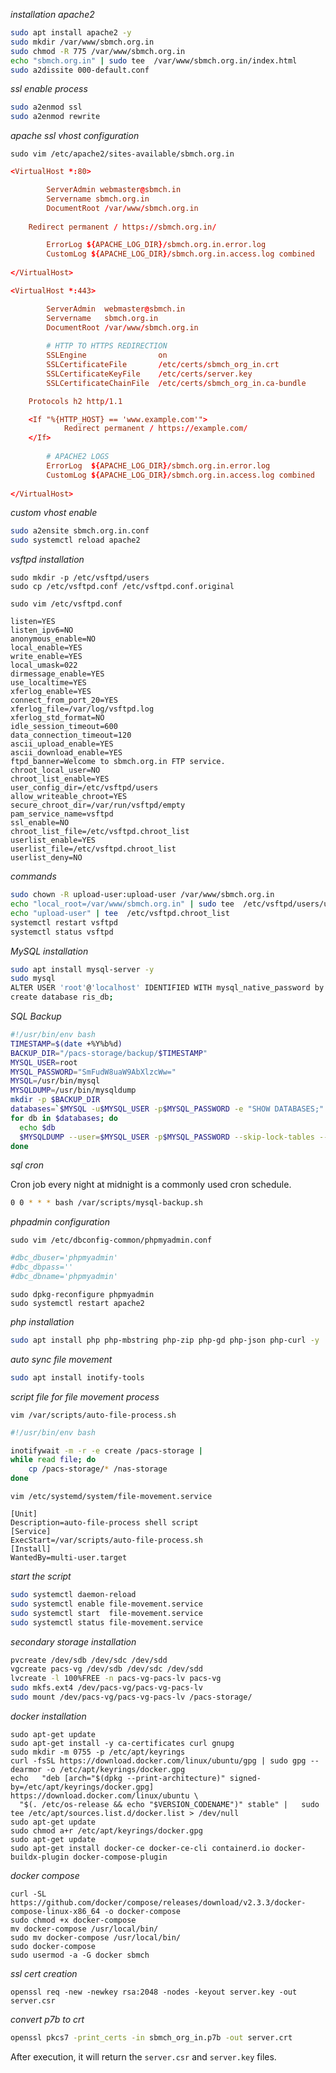 
_installation apache2_


```bash
sudo apt install apache2 -y
sudo mkdir /var/www/sbmch.org.in
sudo chmod -R 775 /var/www/sbmch.org.in
echo "sbmch.org.in" | sudo tee  /var/www/sbmch.org.in/index.html
sudo a2dissite 000-default.conf
```
_ssl enable process_

```bash
sudo a2enmod ssl
sudo a2enmod rewrite
```
_apache ssl vhost configuration_

`sudo vim /etc/apache2/sites-available/sbmch.org.in`

```conf
<VirtualHost *:80>

        ServerAdmin webmaster@sbmch.in
        Servername sbmch.org.in
        DocumentRoot /var/www/sbmch.org.in
        
	Redirect permanent / https://sbmch.org.in/

        ErrorLog ${APACHE_LOG_DIR}/sbmch.org.in.error.log
        CustomLog ${APACHE_LOG_DIR}/sbmch.org.in.access.log combined
        
</VirtualHost>

<VirtualHost *:443>

        ServerAdmin  webmaster@sbmch.in
        Servername   sbmch.org.in
        DocumentRoot /var/www/sbmch.org.in
        
        # HTTP TO HTTPS REDIRECTION
        SSLEngine                on
        SSLCertificateFile       /etc/certs/sbmch_org_in.crt
        SSLCertificateKeyFile    /etc/certs/server.key
        SSLCertificateChainFile  /etc/certs/sbmch_org_in.ca-bundle

  	Protocols h2 http/1.1

  	<If "%{HTTP_HOST} == 'www.example.com'">
    	    Redirect permanent / https://example.com/
  	</If>
        
        # APACHE2 LOGS
        ErrorLog  ${APACHE_LOG_DIR}/sbmch.org.in.error.log
        CustomLog ${APACHE_LOG_DIR}/sbmch.org.in.access.log combined
        
</VirtualHost>


```

_custom vhost enable_

```bash
sudo a2ensite sbmch.org.in.conf
sudo systemctl reload apache2
```

_vsftpd installation_

```service
sudo mkdir -p /etc/vsftpd/users
sudo cp /etc/vsftpd.conf /etc/vsftpd.conf.original
```

`sudo vim /etc/vsftpd.conf`

```service
listen=YES
listen_ipv6=NO
anonymous_enable=NO
local_enable=YES
write_enable=YES
local_umask=022
dirmessage_enable=YES
use_localtime=YES
xferlog_enable=YES
connect_from_port_20=YES
xferlog_file=/var/log/vsftpd.log
xferlog_std_format=NO
idle_session_timeout=600
data_connection_timeout=120
ascii_upload_enable=YES
ascii_download_enable=YES
ftpd_banner=Welcome to sbmch.org.in FTP service.
chroot_local_user=NO
chroot_list_enable=YES
user_config_dir=/etc/vsftpd/users
allow_writeable_chroot=YES
secure_chroot_dir=/var/run/vsftpd/empty
pam_service_name=vsftpd
ssl_enable=NO
chroot_list_file=/etc/vsftpd.chroot_list
userlist_enable=YES
userlist_file=/etc/vsftpd.chroot_list
userlist_deny=NO
```

_commands_

```bash
sudo chown -R upload-user:upload-user /var/www/sbmch.org.in
echo "local_root=/var/www/sbmch.org.in" | sudo tee  /etc/vsftpd/users/upload-user
echo "upload-user" | tee  /etc/vsftpd.chroot_list
systemctl restart vsftpd
systemctl status vsftpd
```

_MySQL installation_

```bash
sudo apt install mysql-server -y
sudo mysql
ALTER USER 'root'@'localhost' IDENTIFIED WITH mysql_native_password by 'SmFudW8uaW9AbXlzcWw=';
create database ris_db;
```

_SQL Backup_

```bash
#!/usr/bin/env bash
TIMESTAMP=$(date +%Y%b%d)
BACKUP_DIR="/pacs-storage/backup/$TIMESTAMP"
MYSQL_USER=root
MYSQL_PASSWORD="SmFudW8uaW9AbXlzcWw="
MYSQL=/usr/bin/mysql
MYSQLDUMP=/usr/bin/mysqldump
mkdir -p $BACKUP_DIR
databases=`$MYSQL -u$MYSQL_USER -p$MYSQL_PASSWORD -e "SHOW DATABASES;" | grep -Ev "(Database|information_schema|mysql|performance_schema)"`
for db in $databases; do
  echo $db
  $MYSQLDUMP --user=$MYSQL_USER -p$MYSQL_PASSWORD --skip-lock-tables --quick --single-transaction --databases $db | gzip > "$BACKUP_DIR/$db.gz"
done
```

_sql cron_

Cron job every night at midnight is a commonly used cron schedule.

```bash
0 0 * * * bash /var/scripts/mysql-backup.sh
```


_phpadmin configuration_

`sudo vim /etc/dbconfig-common/phpmyadmin.conf`

```conf
#dbc_dbuser='phpmyadmin'
#dbc_dbpass=''
#dbc_dbname='phpmyadmin'
```

```service
sudo dpkg-reconfigure phpmyadmin
sudo systemctl restart apache2
```

_php installation_

```bash
sudo apt install php php-mbstring php-zip php-gd php-json php-curl -y
```

_auto sync file movement_

```bash
sudo apt install inotify-tools
```

_script file for file movement process_

`vim /var/scripts/auto-file-process.sh`

```bash
#!/usr/bin/env bash

inotifywait -m -r -e create /pacs-storage |
while read file; do
    cp /pacs-storage/* /nas-storage
done
```

`vim /etc/systemd/system/file-movement.service`

```service
[Unit]
Description=auto-file-process shell script
[Service]
ExecStart=/var/scripts/auto-file-process.sh
[Install]
WantedBy=multi-user.target
```

_start the script_

```bash
sudo systemctl daemon-reload 
sudo systemctl enable file-movement.service
sudo systemctl start  file-movement.service
sudo systemctl status file-movement.service
```

_secondary storage installation_

```bash
pvcreate /dev/sdb /dev/sdc /dev/sdd
vgcreate pacs-vg /dev/sdb /dev/sdc /dev/sdd
lvcreate -l 100%FREE -n pacs-vg-pacs-lv pacs-vg
sudo mkfs.ext4 /dev/pacs-vg/pacs-vg-pacs-lv
sudo mount /dev/pacs-vg/pacs-vg-pacs-lv /pacs-storage/
```

_docker installation_

```service
sudo apt-get update
sudo apt-get install -y ca-certificates curl gnupg
sudo mkdir -m 0755 -p /etc/apt/keyrings
curl -fsSL https://download.docker.com/linux/ubuntu/gpg | sudo gpg --dearmor -o /etc/apt/keyrings/docker.gpg
echo   "deb [arch="$(dpkg --print-architecture)" signed-by=/etc/apt/keyrings/docker.gpg] https://download.docker.com/linux/ubuntu \
  "$(. /etc/os-release && echo "$VERSION_CODENAME")" stable" |   sudo tee /etc/apt/sources.list.d/docker.list > /dev/null
sudo apt-get update
sudo chmod a+r /etc/apt/keyrings/docker.gpg
sudo apt-get update
sudo apt-get install docker-ce docker-ce-cli containerd.io docker-buildx-plugin docker-compose-plugin
```

_docker compose_

```service
curl -SL https://github.com/docker/compose/releases/download/v2.3.3/docker-compose-linux-x86_64 -o docker-compose
sudo chmod +x docker-compose
mv docker-compose /usr/local/bin/
sudo mv docker-compose /usr/local/bin/
sudo docker-compose 
sudo usermod -a -G docker sbmch

```


_ssl cert creation_

```
openssl req -new -newkey rsa:2048 -nodes -keyout server.key -out server.csr
```

_convert p7b to crt_

```bash
openssl pkcs7 -print_certs -in sbmch_org_in.p7b -out server.crt
```

After execution, it will return the `server.csr` and `server.key` files.
